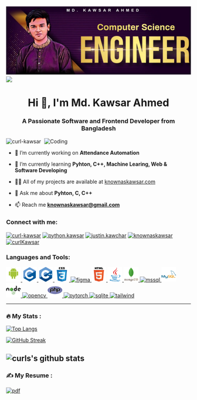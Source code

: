 ![logo](https://github.com/curl-kawsar/curl-kawsar/blob/main/profile.jpg)
<a href="https://github.com/DenverCoder1/readme-typing-svg"><img align="center" src="https://readme-typing-svg.herokuapp.com?font=Time+New+Roman&color=0BF700&background=FF000000&size=25&center=true&vCenter=true&width=600&height=70&lines=Assalamu+Alaikum+Everyone;Welcome+to+My+Github+Profile"></a>
<h1 align="center">Hi 👋, I'm Md. Kawsar Ahmed</h1>
<h3 align="center">A Passionate Software and Frontend Developer from Bangladesh</h3>

<img align="right" alt="Coding" width="400" src="https://camo.githubusercontent.com/cae12fddd9d6982901d82580bdf321d81fb299141098ca1c2d4891870827bf17/68747470733a2f2f6d69726f2e6d656469756d2e636f6d2f6d61782f313336302f302a37513379765349765f7430696f4a2d5a2e676966">


<p align="left"> <img src="https://komarev.com/ghpvc/?username=curl-kawsar&label=Profile%20views&color=0e75b6&style=flat" alt="curl-kawsar" /></p>

- 🔭 I’m currently working on **Attendance Automation**

- 🌱 I’m currently learning **Pyhton, C++, Machine Learing, Web & Software Developing**

- 👨‍💻 All of my projects are available at [knownaskawsar.com](https://curl-kawsar.github.io/knownaskawsar/)

- 💬 Ask me about **Pyhton, C, C++**

- 📫 Reach me **knownaskawsar@gmail.com**

<h3 align="left">Connect with me:</h3>
<p align="left">
<a href="https://linkedin.com/in/curl-kawsar" target="blank"><img align="center" src="https://raw.githubusercontent.com/rahuldkjain/github-profile-readme-generator/master/src/images/icons/Social/linked-in-alt.svg" alt="curl-kawsar" height="30" width="40" /></a>
<a href="https://fb.com/python.kawsar" target="blank"><img align="center" src="https://raw.githubusercontent.com/rahuldkjain/github-profile-readme-generator/master/src/images/icons/Social/facebook.svg" alt="python.kawsar" height="30" width="40" /></a>
<a href="https://instagram.com/justin.kawchar" target="blank"><img align="center" src="https://raw.githubusercontent.com/rahuldkjain/github-profile-readme-generator/master/src/images/icons/Social/instagram.svg" alt="justin.kawchar" height="30" width="40" /></a>
<a href="https://www.hackerrank.com/@knownaskawsar" target="blank"><img align="center" src="https://raw.githubusercontent.com/rahuldkjain/github-profile-readme-generator/master/src/images/icons/Social/hackerrank.svg" alt="knownaskawsar" height="30" width="40" /></a>
<a href="https://codeforces.com/profile/curl-kawsar" target="blank"><img align="center" src="https://raw.githubusercontent.com/rahuldkjain/github-profile-readme-generator/master/src/images/icons/Social/codeforces.svg" alt="curlKawsar" height="30" width="40" /></a>
</p>

<h3 align="left">Languages and Tools:</h3>
<p align="left"> <a href="https://developer.android.com" target="_blank" rel="noreferrer"> <img src="https://raw.githubusercontent.com/devicons/devicon/master/icons/android/android-original-wordmark.svg" alt="android" width="40" height="40"/> </a> <a href="https://www.cprogramming.com/" target="_blank" rel="noreferrer"> <img src="https://raw.githubusercontent.com/devicons/devicon/master/icons/c/c-original.svg" alt="c" width="40" height="40"/> </a> <a href="https://www.w3schools.com/cpp/" target="_blank" rel="noreferrer"> <img src="https://raw.githubusercontent.com/devicons/devicon/master/icons/cplusplus/cplusplus-original.svg" alt="cplusplus" width="40" height="40"/> </a> <a href="https://www.w3schools.com/css/" target="_blank" rel="noreferrer"> <img src="https://raw.githubusercontent.com/devicons/devicon/master/icons/css3/css3-original-wordmark.svg" alt="css3" width="40" height="40"/> </a> <a href="https://www.figma.com/" target="_blank" rel="noreferrer"> <img src="https://www.vectorlogo.zone/logos/figma/figma-icon.svg" alt="figma" width="40" height="40"/> </a> <a href="https://www.w3.org/html/" target="_blank" rel="noreferrer"> <img src="https://raw.githubusercontent.com/devicons/devicon/master/icons/html5/html5-original-wordmark.svg" alt="html5" width="40" height="40"/> </a> <a href="https://www.java.com" target="_blank" rel="noreferrer"> <img src="https://raw.githubusercontent.com/devicons/devicon/master/icons/java/java-original.svg" alt="java" width="40" height="40"/> </a> <a href="https://www.mongodb.com/" target="_blank" rel="noreferrer"> <img src="https://raw.githubusercontent.com/devicons/devicon/master/icons/mongodb/mongodb-original-wordmark.svg" alt="mongodb" width="40" height="40"/> </a> <a href="https://www.microsoft.com/en-us/sql-server" target="_blank" rel="noreferrer"> <img src="https://www.svgrepo.com/show/303229/microsoft-sql-server-logo.svg" alt="mssql" width="40" height="40"/> </a> <a href="https://www.mysql.com/" target="_blank" rel="noreferrer"> <img src="https://raw.githubusercontent.com/devicons/devicon/master/icons/mysql/mysql-original-wordmark.svg" alt="mysql" width="40" height="40"/> </a> <a href="https://nodejs.org" target="_blank" rel="noreferrer"> <img src="https://raw.githubusercontent.com/devicons/devicon/master/icons/nodejs/nodejs-original-wordmark.svg" alt="nodejs" width="40" height="40"/> </a> <a href="https://opencv.org/" target="_blank" rel="noreferrer"> <img src="https://www.vectorlogo.zone/logos/opencv/opencv-icon.svg" alt="opencv" width="40" height="40"/> </a> <a href="https://www.php.net" target="_blank" rel="noreferrer"> <img src="https://raw.githubusercontent.com/devicons/devicon/master/icons/php/php-original.svg" alt="php" width="40" height="40"/> </a> <a href="https://pytorch.org/" target="_blank" rel="noreferrer"> <img src="https://www.vectorlogo.zone/logos/pytorch/pytorch-icon.svg" alt="pytorch" width="40" height="40"/> </a> <a href="https://www.sqlite.org/" target="_blank" rel="noreferrer"> <img src="https://www.vectorlogo.zone/logos/sqlite/sqlite-icon.svg" alt="sqlite" width="40" height="40"/> </a> <a href="https://tailwindcss.com/" target="_blank" rel="noreferrer"> <img src="https://www.vectorlogo.zone/logos/tailwindcss/tailwindcss-icon.svg" alt="tailwind" width="40" height="40"/> </a> <a href="https://www.tensorflow.org" target="_blank" rel="noreferrer"> </a> </p>


---

### :fire: My Stats :

[![Top Langs](https://github-readme-stats.vercel.app/api/top-langs/?username=curl-kawsar&layout=compact&theme=vision-friendly-dark)](https://github.com/anuraghazra/github-readme-stats)

[![GitHub Streak](http://github-readme-streak-stats.herokuapp.com?user=curl-kawsar&theme=dark&background=000000)](https://git.io/streak-stats)

![curls's github stats](https://github-readme-stats.vercel.app/api?username=curl-kawsar&count_private=true&theme=tokyonight&hide=contribs,prs)
---


### :writing_hand: My Resume : 
<div>
<a href='https://drive.google.com/file/d/1UmrOM6iUlRoSMsmIonBuguVNwM2y3bOL/view?usp=drive_link'>
 <img src="https://toppng.com/uploads/preview/pdf-icon-11549528510ilxx4eex38.png" title="pdf" alt="pdf" width="80" height="80"/>
 </a>
</div>
